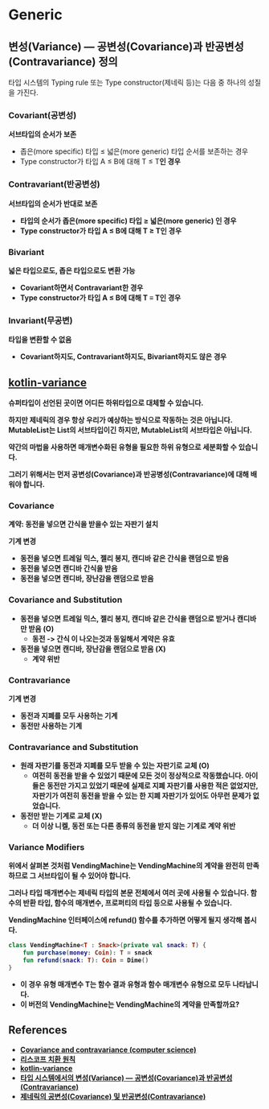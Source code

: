 # Generic

## 변성(Variance) — 공변성(Covariance)과 반공변성(Contravariance) 정의
타입 시스템의 Typing rule 또는 Type constructor(제네릭 등)는 다음 중 하나의 성질을 가진다.

### Covariant(공변성)
**서브타입의 순서가 보존**
- 좁은(more specific) 타입 ≤ 넓은(more generic) 타입 순서를 보존하는 경우
- Type constructor가 타입 A ≤ B에 대해 T<A> ≤ T<B>인 경우

### Contravariant(반공변성)
**서브타입의 순서가 반대로 보존**
- 타입의 순서가 좁은(more specific) 타입 ≥ 넓은(more generic) 인 경우
- Type constructor가 타입 A ≤ B에 대해 T<A> ≥ T<B>인 경우

### Bivariant
**넓은 타입으로도, 좁은 타입으로도 변환 가능**
- Covariant하면서 Contravariant한 경우
- Type constructor가 타입 A ≤ B에 대해 T<A> ≡ T<B>인 경우

### Invariant(무공변)
**타입을 변환할 수 없음**
- Covariant하지도, Contravariant하지도, Bivariant하지도 않은 경우

## [kotlin-variance](./Sample.kt)
슈퍼타입이 선언된 곳이면 어디든 하위타입으로 대체할 수 있습니다.

하지만 제네릭의 경우 항상 우리가 예상하는 방식으로 작동하는 것은 아닙니다. 
MutableList<Cow>는 List<Cow>의 서브타입이긴 하지만, MutableList<FarmAnimal>의 서브타입은 아닙니다.

약간의 마법을 사용하면 매개변수화된 유형을 필요한 하위 유형으로 세분화할 수 있습니다. 

그러기 위해서는 먼저 공변성(Covariance)과 반공병성(Contravariance)에 대해 배워야 합니다.

### Covariance
계약: 동전을 넣으면 간식을 받을수 있는 자판기 설치

**기계 변경**
- 동전을 넣으면 트레일 믹스, 젤리 봉지, 캔디바 같은 간식을 랜덤으로 받음
- 동전을 넣으면 캔디바 간식을 받음
- 동전을 넣으면 캔디바, 장난감을 랜덤으로 받음

### Covariance and Substitution
- 동전을 넣으면 트레일 믹스, 젤리 봉지, 캔디바 같은 간식을 랜덤으로 받거나 캔디바만 받음 (O)
  - 동전 -> 간식 이 나오는것과 동일해서 계약은 유효
- 동전을 넣으면 캔디바, 장난감을 랜덤으로 받음 (X)
  - 계약 위반

### Contravariance
**기계 변경**
- 동전과 지폐를 모두 사용하는 기계
- 동전만 사용하는 기계

### Contravariance and Substitution
- 원래 자판기를 동전과 지폐를 모두 받을 수 있는 자판기로 교체 (O)
  - 여전히 동전을 받을 수 있었기 때문에 모든 것이 정상적으로 작동했습니다. 아이들은 동전만 가지고 있었기 때문에 실제로 지폐 자판기를 사용한 적은 없었지만, 자판기가 여전히 동전을 받을 수 있는 한 지폐 자판기가 있어도 아무런 문제가 없었습니다.
- 동전만 받는 기계로 교체 (X)
  - 더 이상 니켈, 동전 또는 다른 종류의 동전을 받지 않는 기계로 계약 위반

### Variance Modifiers
위에서 살펴본 것처럼 VendingMachine<CandyBar>는 VendingMachine<Snack>의 계약을 완전히 만족하므로 그 서브타입이 될 수 있어야 합니다. 

그러나 타입 매개변수는 제네릭 타입의 본문 전체에서 여러 곳에 사용될 수 있습니다. 함수의 반환 타입, 함수의 매개변수, 프로퍼티의 타입 등으로 사용될 수 있습니다.

VendingMachine 인터페이스에 refund() 함수를 추가하면 어떻게 될지 생각해 봅시다.

```kotlin
class VendingMachine<T : Snack>(private val snack: T) {
    fun purchase(money: Coin): T = snack
    fun refund(snack: T): Coin = Dime()
}
```
- 이 경우 유형 매개변수 T는 함수 결과 유형과 함수 매개변수 유형으로 모두 나타납니다. 
- 이 버전의 VendingMachine<CandyBar>는 VendingMachine<Snack>의 계약을 만족할까요? 



## References
- [Covariance and contravariance (computer science)](https://en.wikipedia.org/wiki/Covariance_and_contravariance_(computer_science))
- [리스코프 치환 원칙](https://ko.wikipedia.org/wiki/%EB%A6%AC%EC%8A%A4%EC%BD%94%ED%94%84_%EC%B9%98%ED%99%98_%EC%9B%90%EC%B9%99)
- [kotlin-variance](https://typealias.com/start/kotlin-variance/)
- [타입 시스템에서의 변성(Variance) — 공변성(Covariance)과 반공변성(Contravariance)](https://driip.me/d875a384-3fb9-471b-a53b-b3ca52f8238e)
- [제네릭의 공변성(Covariance) 및 반공변성(Contravariance)](https://learn.microsoft.com/ko-kr/dotnet/standard/generics/covariance-and-contravariance)